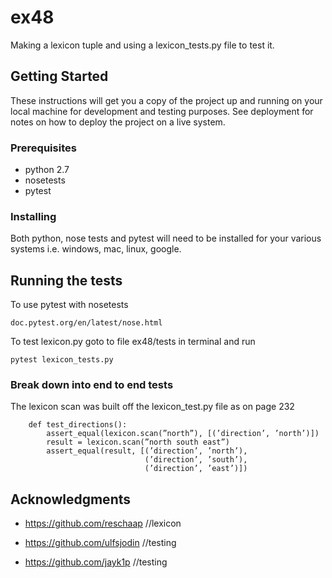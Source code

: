 # ex48

Making a lexicon tuple and using a lexicon_tests.py file to test it.

## Getting Started

These instructions will get you a copy of the project up and running on your local machine for development and testing purposes. See deployment for notes on how to deploy the project on a live system.

### Prerequisites

- python 2.7 
- nosetests 
- pytest

### Installing

Both python, nose tests and pytest will need to be installed for your various systems i.e. windows, mac, linux, google.

## Running the tests

To use pytest with nosetests

```
doc.pytest.org/en/latest/nose.html
```
To test lexicon.py goto to file ex48/tests in terminal and run

```
pytest lexicon_tests.py
```


### Break down into end to end tests

The lexicon scan was built off the lexicon_test.py file as on page 232

```
    def test_directions():
        assert_equal(lexicon.scan(”north”), [(’direction’, ’north’)])
        result = lexicon.scan(”north south east”)
        assert_equal(result, [(’direction’, ’north’),
                              (’direction’, ’south’),
                              (’direction’, ’east’)])

```
## Acknowledgments

* https://github.com/reschaap //lexicon

* https://github.com/ulfsjodin //testing

* https://github.com/jayk1p //testing
